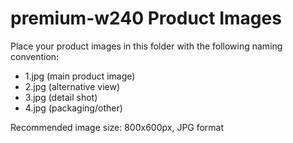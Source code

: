 # premium-w240 Product Images

Place your product images in this folder with the following naming convention:
- 1.jpg (main product image)
- 2.jpg (alternative view)
- 3.jpg (detail shot)
- 4.jpg (packaging/other)

Recommended image size: 800x600px, JPG format
